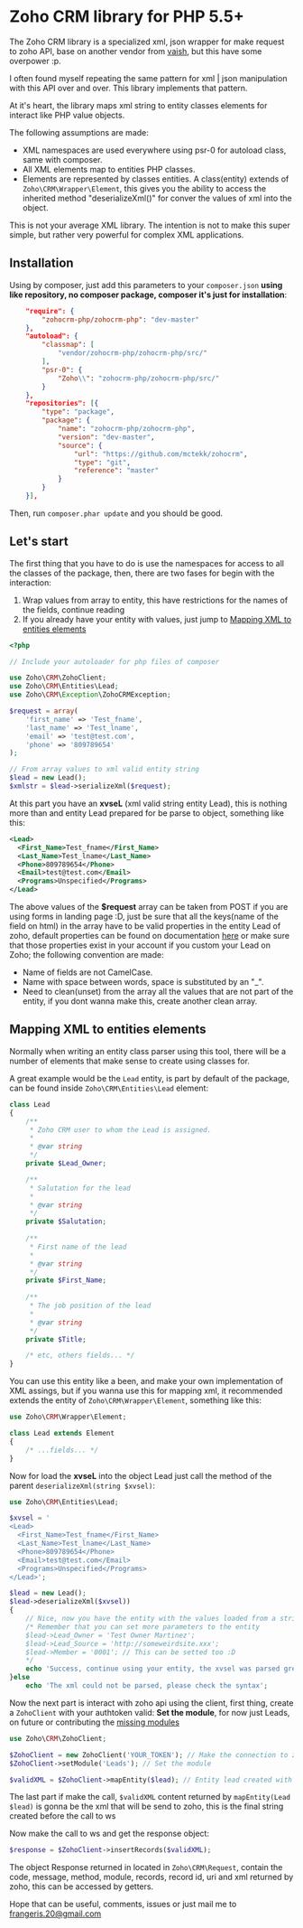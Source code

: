 Zoho CRM library for PHP 5.5+
=============================

The Zoho CRM library is a specialized xml, json wrapper for make request to zoho API, base on another vendor from [vaish](https://github.com/vaish/zohocrm-php), but this have some overpower :p.

I often found myself repeating the same pattern for xml | json manipulation with this API over and over. This library implements that pattern.

At it's heart, the library maps xml string to entity classes elements for interact like PHP value objects.

The following assumptions are made:

* XML namespaces are used everywhere using psr-0 for autoload class, same with composer.
* All XML elements map to entities PHP classes.
* Elements are represented by classes entities. A class(entity) extends of `Zoho\CRM\Wrapper\Element`, this gives you the ability to access the inherited method "deserializeXml()" for conver the values of xml into the object.

This is not your average XML library. The intention is not to make this super
simple, but rather very powerful for complex XML applications.

Installation
------------

Using by composer, just add this parameters to your `composer.json` **using like repository, no composer package, composer it's just for installation**:
```json
	"require": {
		"zohocrm-php/zohocrm-php": "dev-master"
	},
	"autoload": {
		"classmap": [
			"vendor/zohocrm-php/zohocrm-php/src/"
		],	
		"psr-0": {
			"Zoho\\": "zohocrm-php/zohocrm-php/src/"
		}
	},	
	"repositories": [{
	    "type": "package",
	    "package": {
	        "name": "zohocrm-php/zohocrm-php",
	        "version": "dev-master",
	        "source": {
	            "url": "https://github.com/mctekk/zohocrm",
	            "type": "git",
	        	"reference": "master"
	        }
	    }
    }],	
```

Then, run `composer.phar update` and you should be good.

Let's start
-----------
The first thing that you have to do is use the namespaces for access to all the classes of the package, then, there are two fases for begin with the interaction:

1. Wrap values from array to entity, this have restrictions for the names of the fields, continue reading
2. If you already have your entity with values, just jump to [Mapping XML to entities elements](https://github.com/frangeris/zohocrm-php#mapping-xml-to-entities-elements)

```php
<?php

// Include your autoloader for php files of composer

use Zoho\CRM\ZohoClient;
use Zoho\CRM\Entities\Lead;
use Zoho\CRM\Exception\ZohoCRMException;

$request = array(
	'first_name' => 'Test_fname',
	'last_name' => 'Test_lname',
	'email' => 'test@test.com',
	'phone' => '809789654'
);

// From array values to xml valid entity string
$lead = new Lead();
$xmlstr = $lead->serializeXml($request);
```
At this part you have an **xvseL** (xml valid string entity Lead), this is nothing more than and entity Lead prepared for be parse to object, something like this:

```xml
<Lead>
  <First_Name>Test_fname</First_Name>
  <Last_Name>Test_lname</Last_Name>
  <Phone>809789654</Phone>
  <Email>test@test.com</Email>
  <Programs>Unspecified</Programs>
</Lead>
```

The above values of the **$request** array can be taken from POST if you are using forms in landing page :D, just be sure that all the keys(name of the field on html) in the array have to be valid properties in the entity Lead of zoho, default properties can be found on documentation [here](https://www.zoho.com/crm/help/api/modules-fields.html#Leads) or make sure that those properties exist in your account if you custom your Lead on Zoho; the following convention are made:

- Name of fields are not CamelCase.
- Name with space between words, space is substituted by an "_".
- Need to clean(unset) from the array all the values that are not part of the entity, if you dont wanna make this, create another clean array.


Mapping XML to entities elements
--------------------------------

Normally when writing an entity class parser using this tool, there will be a number of elements that make sense to create using classes for.

A great example would be the `Lead` entity, is part by default of the package, can be found inside `Zoho\CRM\Entities\Lead` element:

```php
class Lead
{
	/**
	 * Zoho CRM user to whom the Lead is assigned.
	 * 
	 * @var string
	 */
	private $Lead_Owner;

	/**
	 * Salutation for the lead
	 * 
	 * @var string
	 */	
	private $Salutation;
	
	/**
	 * First name of the lead
	 * 
	 * @var string
	 */	
	private $First_Name;
	
	/**
	 * The job position of the lead
	 * 
	 * @var string
	 */	
	private $Title;

	/* etc, others fields... */
}	
```

You can use this entity like a been, and make your own implementation of XML assings, but if you wanna use this for mapping xml, it recommended extends the entity of `Zoho\CRM\Wrapper\Element`, something like this:

```php
use Zoho\CRM\Wrapper\Element;

class Lead extends Element
{
	/* ...fields... */
}	
```

Now for load the **xvseL** into the object Lead just call the method of the parent `deserializeXml(string $xvsel)`:

```php
use Zoho\CRM\Entities\Lead;

$xvsel = '
<Lead>
  <First_Name>Test_fname</First_Name>
  <Last_Name>Test_lname</Last_Name>
  <Phone>809789654</Phone>
  <Email>test@test.com</Email>
  <Programs>Unspecified</Programs>
</Lead>';

$lead = new Lead();
$lead->deserializeXml($xvsel))
{
	// Nice, now you have the entity with the values loaded from a string, F**k yeah..!
	/* Remember that you can set more parameters to the entity
	$lead->Lead_Owner = 'Test Owner Martinez';
	$lead->Lead_Source = 'http://someweirdsite.xxx';
	$lead->Member = '0001'; // This can be setted too :D
	*/
	echo 'Success, continue using your entity, the xvsel was parsed great...!';
}else
	echo 'The xml could not be parsed, please check the syntax';

```
Now the next part is interact with zoho api using the client, first thing, create a `ZohoClient` with your authtoken valid: **Set the module**, for now just Leads, on future or contributing the [missing modules](https://www.zoho.com/crm/help/api/modules-fields.html)

```php
use Zoho\CRM\ZohoClient;

$ZohoClient = new ZohoClient('YOUR_TOKEN'); // Make the connection to zoho api
$ZohoClient->setModule('Leads'); // Set the module

$validXML = $ZohoClient->mapEntity($lead); // Entity lead created with $xvsel
```

The last part if make the call, `$validXML` content returned by `mapEntity(Lead $lead)` is gonna be the xml that will be send to zoho, this is the final string created before the call to ws

Now make the call to ws and get the response object:
```php
$response = $ZohoClient->insertRecords($validXML);
```

The object Response returned in located in `Zoho\CRM\Request`, contain the code, message, method, module, records, record id, uri and xml returned by zoho, this can be accessed by getters.

Hope that can be useful, comments, issues or just mail me to [frangeris.20@gmail.com](mailto:frangeris.20@gmail.com)